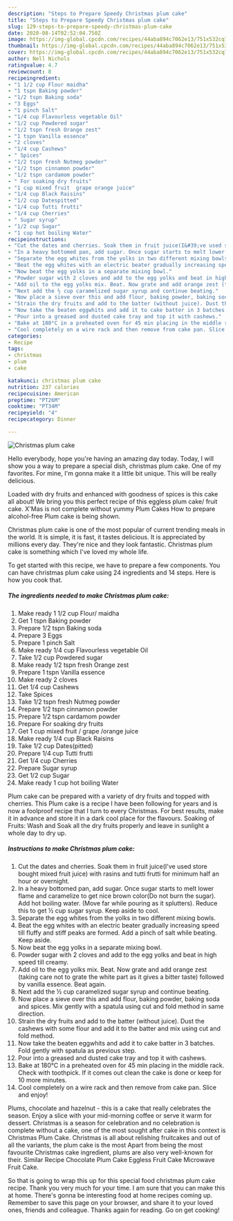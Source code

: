 ```yaml
---
description: "Steps to Prepare Speedy Christmas plum cake"
title: "Steps to Prepare Speedy Christmas plum cake"
slug: 129-steps-to-prepare-speedy-christmas-plum-cake
date: 2020-08-14T02:52:04.750Z
image: https://img-global.cpcdn.com/recipes/44aba894c7062e13/751x532cq70/christmas-plum-cake-recipe-main-photo.jpg
thumbnail: https://img-global.cpcdn.com/recipes/44aba894c7062e13/751x532cq70/christmas-plum-cake-recipe-main-photo.jpg
cover: https://img-global.cpcdn.com/recipes/44aba894c7062e13/751x532cq70/christmas-plum-cake-recipe-main-photo.jpg
author: Nell Nichols
ratingvalue: 4.7
reviewcount: 8
recipeingredient:
- "1 1/2 cup Flour maidha"
- "1 tspn Baking powder"
- "1/2 tspn Baking soda"
- "3 Eggs"
- "1 pinch Salt"
- "1/4 cup Flavourless vegetable Oil"
- "1/2 cup Powdered sugar"
- "1/2 tspn fresh Orange zest"
- "1 tspn Vanilla essence"
- "2 cloves"
- "1/4 cup Cashews"
- " Spices"
- "1/2 tspn fresh Nutmeg powder"
- "1/2 tspn cinnamon powder"
- "1/2 tspn cardamom powder"
- " For soaking dry fruits"
- "1 cup mixed fruit  grape orange juice"
- "1/4 cup Black Raisins"
- "1/2 cup Datespitted"
- "1/4 cup Tutti frutti"
- "1/4 cup Cherries"
- " Sugar syrup"
- "1/2 cup Sugar"
- "1 cup hot boiling Water"
recipeinstructions:
- "Cut the dates and cherries. Soak them in fruit juice(I&#39;ve used store bought mixed fruit juice) with rasins and tutti frutti for minimum half an hour or overnight."
- "In a heavy bottomed pan, add sugar. Once sugar starts to melt lower flame and caramelize to get nice brown color(Do not burn the sugar). Add hot boiling water. (Move far while pouring as it splutters). Reduce this to get ½ cup sugar syrup. Keep aside to cool."
- "Separate the egg whites from the yolks in two different mixing bowls."
- "Beat the egg whites with an electric beater gradually increasing speed till fluffy and stiff peaks are formed. Add a pinch of salt while beating. Keep aside."
- "Now beat the egg yolks in a separate mixing bowl."
- "Powder sugar with 2 cloves and add to the egg yolks and beat in high speed till creamy."
- "Add oil to the egg yolks mix. Beat. Now grate and add orange zest (taking care not to grate the white part as it gives a bitter taste) followed by vanilla essence. Beat again."
- "Next add the ½ cup caramelized sugar syrup and continue beating."
- "Now place a sieve over this and add flour, baking powder, baking soda and spices. Mix gently with a spatula using cut and fold method in same direction."
- "Strain the dry fruits and add to the batter (without juice). Dust the cashews with some flour and add it to the batter and mix using cut and fold method."
- "Now take the beaten eggwhits and add it to cake batter in 3 batches. Fold gently with spatula as previous step."
- "Pour into a greased and dusted cake tray and top it with cashews."
- "Bake at 180°C in a preheated oven for 45 min placing in the middle rack. Check with toothpick. If it comes out clean the cake is done or keep for 10 more minutes."
- "Cool completely on a wire rack and then remove from cake pan. Slice and enjoy!"
categories:
- Recipe
tags:
- christmas
- plum
- cake

katakunci: christmas plum cake 
nutrition: 237 calories
recipecuisine: American
preptime: "PT26M"
cooktime: "PT34M"
recipeyield: "4"
recipecategory: Dinner

---
```



![Christmas plum cake](https://img-global.cpcdn.com/recipes/44aba894c7062e13/751x532cq70/christmas-plum-cake-recipe-main-photo.jpg)

Hello everybody, hope you're having an amazing day today. Today, I will show you a way to prepare a special dish, christmas plum cake. One of my favorites. For mine, I'm gonna make it a little bit unique. This will be really delicious.

Loaded with dry fruits and enhanced with goodness of spices is this cake all about! We bring you this perfect recipe of this eggless plum cake/ fruit cake. X&#39;Mas is not complete without yummy Plum Cakes How to prepare alcohol-free Plum cake is being shown.

Christmas plum cake is one of the most popular of current trending meals in the world. It is simple, it is fast, it tastes delicious. It is appreciated by millions every day. They're nice and they look fantastic. Christmas plum cake is something which I've loved my whole life.


To get started with this recipe, we have to prepare a few components. You can have christmas plum cake using 24 ingredients and 14 steps. Here is how you cook that.

<!--inarticleads1-->

##### The ingredients needed to make Christmas plum cake:

1. Make ready 1 1/2 cup Flour/ maidha
1. Get 1 tspn Baking powder
1. Prepare 1/2 tspn Baking soda
1. Prepare 3 Eggs
1. Prepare 1 pinch Salt
1. Make ready 1/4 cup Flavourless vegetable Oil
1. Take 1/2 cup Powdered sugar
1. Make ready 1/2 tspn fresh Orange zest
1. Prepare 1 tspn Vanilla essence
1. Make ready 2 cloves
1. Get 1/4 cup Cashews
1. Take  Spices
1. Take 1/2 tspn fresh Nutmeg powder
1. Prepare 1/2 tspn cinnamon powder
1. Prepare 1/2 tspn cardamom powder
1. Prepare  For soaking dry fruits
1. Get 1 cup mixed fruit / grape /orange juice
1. Make ready 1/4 cup Black Raisins
1. Take 1/2 cup Dates(pitted)
1. Prepare 1/4 cup Tutti frutti
1. Get 1/4 cup Cherries
1. Prepare  Sugar syrup
1. Get 1/2 cup Sugar
1. Make ready 1 cup hot boiling Water


Plum cake can be prepared with a variety of dry fruits and topped with cherries. This Plum cake is a recipe I have been following for years and is now a foolproof recipe that I turn to every Christmas. For best results, make it in advance and store it in a dark cool place for the flavours. Soaking of Fruits: Wash and Soak all the dry fruits properly and leave in sunlight a whole day to dry up. 

<!--inarticleads2-->

##### Instructions to make Christmas plum cake:

1. Cut the dates and cherries. Soak them in fruit juice(I&#39;ve used store bought mixed fruit juice) with rasins and tutti frutti for minimum half an hour or overnight.
1. In a heavy bottomed pan, add sugar. Once sugar starts to melt lower flame and caramelize to get nice brown color(Do not burn the sugar). Add hot boiling water. (Move far while pouring as it splutters). Reduce this to get ½ cup sugar syrup. Keep aside to cool.
1. Separate the egg whites from the yolks in two different mixing bowls.
1. Beat the egg whites with an electric beater gradually increasing speed till fluffy and stiff peaks are formed. Add a pinch of salt while beating. Keep aside.
1. Now beat the egg yolks in a separate mixing bowl.
1. Powder sugar with 2 cloves and add to the egg yolks and beat in high speed till creamy.
1. Add oil to the egg yolks mix. Beat. Now grate and add orange zest (taking care not to grate the white part as it gives a bitter taste) followed by vanilla essence. Beat again.
1. Next add the ½ cup caramelized sugar syrup and continue beating.
1. Now place a sieve over this and add flour, baking powder, baking soda and spices. Mix gently with a spatula using cut and fold method in same direction.
1. Strain the dry fruits and add to the batter (without juice). Dust the cashews with some flour and add it to the batter and mix using cut and fold method.
1. Now take the beaten eggwhits and add it to cake batter in 3 batches. Fold gently with spatula as previous step.
1. Pour into a greased and dusted cake tray and top it with cashews.
1. Bake at 180°C in a preheated oven for 45 min placing in the middle rack. Check with toothpick. If it comes out clean the cake is done or keep for 10 more minutes.
1. Cool completely on a wire rack and then remove from cake pan. Slice and enjoy!


Plums, chocolate and hazelnut - this is a cake that really celebrates the season. Enjoy a slice with your mid-morning coffee or serve it warm for dessert. Christmas is a season for celebration and no celebration is complete without a cake, one of the most sought after cake in this context is Christmas Plum Cake. Christmas is all about relishing fruitcakes and out of all the variants, the plum cake is the most Apart from being the most favourite Christmas cake ingredient, plums are also very well-known for their. Similar Recipe Chocolate Plum Cake Eggless Fruit Cake Microwave Fruit Cake. 

So that is going to wrap this up for this special food christmas plum cake recipe. Thank you very much for your time. I am sure that you can make this at home. There's gonna be interesting food at home recipes coming up. Remember to save this page on your browser, and share it to your loved ones, friends and colleague. Thanks again for reading. Go on get cooking!
